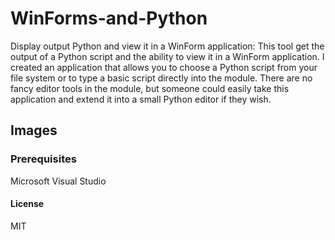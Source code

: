 # WinForms-and-Python
Display output Python and view it in a WinForm application:
This tool get the output of a Python script and the ability to view it in a WinForm application. I  created an application that allows you to choose a Python script from your file system or to type a basic script directly into the module. There are no fancy editor tools in the module, but someone could easily take this application and extend it into a small Python editor if they wish.

## Images

### Prerequisites
Microsoft Visual Studio

#### License
MIT



